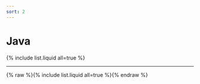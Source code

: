 ```yaml
---
sort: 2
---
```


# Java

{% include list.liquid all=true %}



---

{% raw %}{% include list.liquid all=true %}{% endraw %}